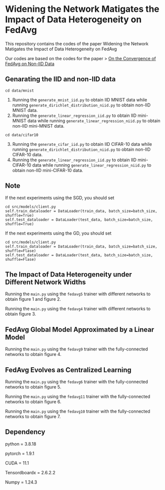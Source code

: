 # Widening the Network Matigates the Impact of Data Heterogeneity on FedAvg

This repository contains the codes of the paper Widening the Network Matigates the Impact of Data Heterogeneity on FedAvg

Our codes are based on the codes for the paper > [On the Convergence of FedAvg on Non-IID Data](https://arxiv.org/pdf/1907.02189.pdf)

## Genarating the IID and non-IID data

```
cd data/mnist
```
1. Running the `generate_mnist_iid.py` to obtain IID MNIST data while running `generate_dirichlet_distribution_niid.py` to obtain non-IID MNIST data.
2. Running the `generate_linear_regression_iid.py` to obtain IID mini-MNIST data while running `generate_linear_regression_niid.py` to obtain non-IID mini-MNIST data.
```
cd data/cifar10
```
3. Running the `generate_cifar_iid.py` to obtain IID CIFAR-10 data while running `generate_dirichlet_distribution_niid.py` to obtain non-IID CIFAR-10 data.
4. Running the `generate_linear_regression_iid.py` to obtain IID mini-CIFAR-10 data while running `generate_linear_regression_niid.py` to obtain non-IID mini-CIFAR-10 data.

## Note
If the next experiments using the SGD, you should set

```
cd src/models/client.py
self.train_dataloader = DataLoader(train_data, batch_size=batch_size, shuffle=True) 
self.test_dataloader = DataLoader(test_data, batch_size=batch_size, shuffle=True)
```

If the next experiments using the GD, you should set

```
cd src/models/client.py
self.train_dataloader = DataLoader(train_data, batch_size=batch_size, shuffle=Flase) 
self.test_dataloader = DataLoader(test_data, batch_size=batch_size, shuffle=Flase)
```

## The Impact of Data Heterogeneity under Different Network Widths

Running the `main.py` using the `fedavg5` trainer with different networks to obtain figure 1 and figure 2.

Running the `main.py` using the `fedavg4` trainer with different networks to obtain figure 3.

## FedAvg Global Model Approximated by a Linear Model

Running the `main.py` using the `fedavg9` trainer with the fully-connected networks to obtain figure 4.

## FedAvg Evolves as Centralized Learning

Running the `main.py` using the `fedavg6` trainer with the fully-connected networks to obtain figure 5.

Running the `main.py` using the `fedavg11` trainer with the fully-connected networks to obtain figure 6.

Running the `main.py` using the `fedavg10` trainer with the fully-connected networks to obtain figure 7.

## Dependency

python = 3.8.18

pytorch = 1.9.1

CUDA = 11.1

Tensordboardx = 2.6.2.2

Numpy = 1.24.3


